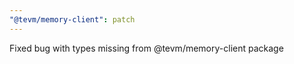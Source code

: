 ```yaml
---
"@tevm/memory-client": patch
---
```


Fixed bug with types missing from @tevm/memory-client package
